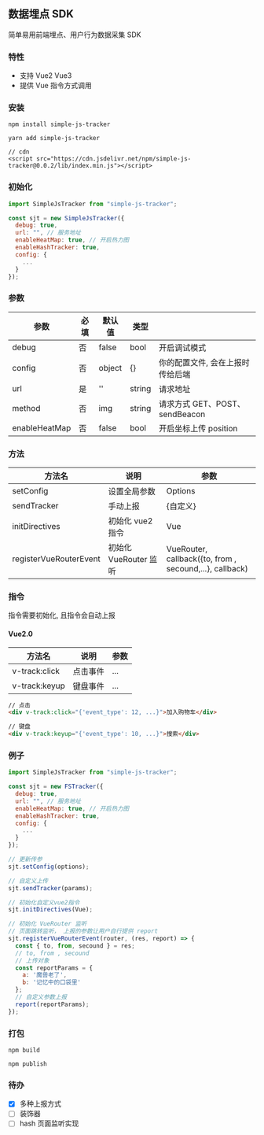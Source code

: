 ## 数据埋点 SDK

简单易用前端埋点、用户行为数据采集 SDK

### 特性

- 支持 Vue2 Vue3
- 提供 Vue 指令方式调用

### 安装

```
npm install simple-js-tracker

yarn add simple-js-tracker

// cdn
<script src="https://cdn.jsdelivr.net/npm/simple-js-tracker@0.0.2/lib/index.min.js"></script>
```

### 初始化

```js
import SimpleJsTracker from "simple-js-tracker";

const sjt = new SimpleJsTracker({
  debug: true,
  url: "", // 服务地址
  enableHeatMap: true, // 开启热力图
  enableHashTracker: true,
  config: {
    ...
  }
});
```

### 参数

| 参数          | 必填 | 默认值 | 类型   |                                  |
| ------------- | ---- | ------ | ------ | -------------------------------- |
| debug         | 否   | false  | bool   | 开启调试模式                     |
| config        | 否   | object | {}     | 你的配置文件, 会在上报时传给后端 |
| url           | 是   | ''     | string | 请求地址                         |
| method        | 否   | img    | string | 请求方式 GET、POST、sendBeacon   |
| enableHeatMap | 否   | false  | bool   | 开启坐标上传 position            |

### 方法

| 方法名                 | 说明                  | 参数                                                    |
| ---------------------- | --------------------- | ------------------------------------------------------- |
| setConfig              | 设置全局参数          | Options                                                 |
| sendTracker            | 手动上报              | {自定义}                                                |
| initDirectives         | 初始化 vue2 指令      | Vue                                                     |
| registerVueRouterEvent | 初始化 VueRouter 监听 | VueRouter, callback({to, from , secound,...}, callback) |

### 指令

指令需要初始化, 且指令会自动上报

#### Vue2.0

| 方法名        | 说明     | 参数 |
| ------------- | -------- | ---- |
| v-track:click | 点击事件 | ...  |
| v-track:keyup | 键盘事件 | ...  |

```html
// 点击
<div v-track:click="{'event_type': 12, ...}">加入购物车</div>

// 键盘
<div v-track:keyup="{'event_type': 10, ...}">搜索</div>
```

### 例子

```js
import SimpleJsTracker from "simple-js-tracker";

const sjt = new FSTracker({
  debug: true,
  url: "", // 服务地址
  enableHeatMap: true, // 开启热力图
  enableHashTracker: true,
  config: {
    ...
  }
});

// 更新传参
sjt.setConfig(options);

// 自定义上传
sjt.sendTracker(params);

// 初始化自定义vue2指令
sjt.initDirectives(Vue);

// 初始化 VueRouter 监听
// 页面跳转监听， 上报的参数让用户自行提供 report
sjt.registerVueRouterEvent(router, (res, report) => {
  const { to, from, secound } = res;
  // to, from , secound
  // 上传对象
  const reportParams = {
    a: '魔兽老了',
    b: '记忆中的口袋里'
  };
  // 自定义参数上报
  report(reportParams);
});
```

### 打包

```
npm build

npm publish
```

### 待办

- [x] 多种上报方式
- [ ] 装饰器
- [ ] hash 页面监听实现
